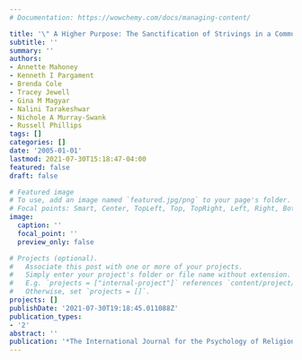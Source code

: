 ```yaml
---
# Documentation: https://wowchemy.com/docs/managing-content/

title: '\" A Higher Purpose: The Sanctification of Strivings in a Community Sample\"'
subtitle: ''
summary: ''
authors:
- Annette Mahoney
- Kenneth I Pargament
- Brenda Cole
- Tracey Jewell
- Gina M Magyar
- Nalini Tarakeshwar
- Nichole A Murray-Swank
- Russell Phillips
tags: []
categories: []
date: '2005-01-01'
lastmod: 2021-07-30T15:18:47-04:00
featured: false
draft: false

# Featured image
# To use, add an image named `featured.jpg/png` to your page's folder.
# Focal points: Smart, Center, TopLeft, Top, TopRight, Left, Right, BottomLeft, Bottom, BottomRight.
image:
  caption: ''
  focal_point: ''
  preview_only: false

# Projects (optional).
#   Associate this post with one or more of your projects.
#   Simply enter your project's folder or file name without extension.
#   E.g. `projects = ["internal-project"]` references `content/project/deep-learning/index.md`.
#   Otherwise, set `projects = []`.
projects: []
publishDate: '2021-07-30T19:18:45.011088Z'
publication_types:
- '2'
abstract: ''
publication: '*The International Journal for the Psychology of Religion*'
---
```

